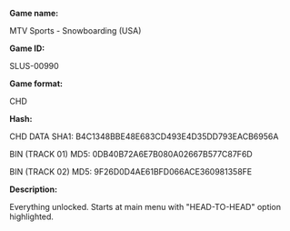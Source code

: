 **Game name:**

MTV Sports - Snowboarding (USA)

**Game ID:**

SLUS-00990

**Game format:**

CHD

**Hash:**

CHD DATA SHA1: B4C1348BBE48E683CD493E4D35DD793EACB6956A

BIN (TRACK 01) MD5: 0DB40B72A6E7B080A02667B577C87F6D

BIN (TRACK 02) MD5: 9F26D0D4AE61BFD066ACE360981358FE

**Description:**

Everything unlocked. Starts at main menu with "HEAD-TO-HEAD" option highlighted. 